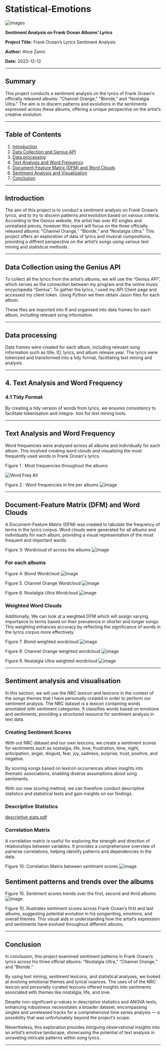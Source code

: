 # Statistical-Emotions

![images](https://github.com/user-attachments/assets/9617e266-7a12-4a1b-aa5a-131a77b62f34)

**Sentiment Analysis on Frank Ocean Albums' Lyrics**

**Project Title:** Frank Ocean’s Lyrics Sentiment Analysis

**Author:** Alice Zanni

**Date:** 2023-12-12

---

## Summary

This project conducts a sentiment analysis on the lyrics of Frank Ocean's officially released albums: "Channel Orange," "Blonde," and "Nostalgia Ultra." The aim is to discern patterns and evolutions in the sentiments expressed across these albums, offering a unique perspective on the artist’s creative evolution.

---

## Table of Contents

1. [Introduction](#introduction)
2. [Data Collection and Genius API](#data-collection-using-the-genius-api)
3. [Data processing](#data-processing)
4. [Text Analysis and Word Frequency](#text-analysis-and-word-frequency)
5. [Document-Feature Matrix (DFM) and Word Clouds](#document-feature-matrix-dfm-and-word-clouds)
6. [Sentiment Analysis and Visualization](#sentiment-analysis-and-visualization)
7. [Conclusion](#conclusion)

---

## Introduction

The aim of this project is to conduct a sentiment analysis on Frank Ocean’s lyrics, and to try to discern patterns and evolution based on various criteria.
According to the Genius website, the artist has over 60 singles and unrealised pieces, however this report will focus on the three officially released albums: “Channel Orange,” “Blonde,” and “Nostalgia Ultra.”
This project offers an exploration of data of lyrics and musical compositions, providing a diffrent perspective on the artist’s songs using various text mining and statistical methods .

---

## Data Collection using the Genius API

To collect all the lyrics from the artist’s albums, we will use the “Genius API”, which serves as the connection between my program and the online music encyclopedia “Genius”.
To gather the lyrics, I used my API Client page and accessed my client token. Using Python we then obtain Jason files for each album.

These files are imported into R and organised into data frames for each album, including relevant song information.

---

## Data processing

Data frames were created for each album, including relevant song information such as title, ID, lyrics, and album release year. The lyrics were tokenized and transformed into a tidy format, facilitating text mining and analysis.

---

## 4. Text Analysis and Word Frequency

### 4.1 Tidy Format
By creating a tidy version of words from lyrics, we ensures consistency to facilitate tokenisation and integra- tion for text mining tools.

---

## Text Analysis and Word Frequency

Word frequencies were analysed across all albums and individually for each album. This involved creating word clouds and visualizing the most frequently used words in Frank Ocean's lyrics.

Figure 1 : Most frequencies throughout the albums

![Word Freq All](https://github.com/user-attachments/assets/061d477a-7d4f-40b7-95b5-b0e9fc6edbc0)

Figure 2 : Word frequencies in the per albums
![image](https://github.com/user-attachments/assets/97f3087d-0e9d-4a6e-8c38-678a61a963ab)


---

## Document-Feature Matrix (DFM) and Word Clouds

A Document-Feature Matrix (DFM) was created to tabulate the frequency of terms in the lyrics corpus. Word clouds were generated for all albums and individually for each album, providing a visual representation of the most frequent and important words.

Figure 3:  Wordcloud of across the albums
![image](https://github.com/user-attachments/assets/54da6afd-5ac2-4b29-981c-21e3f79be201)

### For each albums

Figure 4. Blond Wordcloud
![image](https://github.com/user-attachments/assets/d46d6228-f723-44f6-9176-c5b38032a806)


Figure 5. Channel Orange Wordcloud
![image](https://github.com/user-attachments/assets/e8cb5be7-8815-409a-aeb2-af7ae3421cf1)


Figure 6. Nostalgia Ultra Wordcloud
![image](https://github.com/user-attachments/assets/b98d3ebb-abb3-4386-8103-e18f0028d4ed)

###  Weighted Word Clouds 

Additionally, We can look at a weighted DFM which will assign varying importance to terms based on their prevalence in shorter and longer songs. This weighting enhances accuracy by reflecting the significance of words in the lyrics corpus more effectively.

Figure 7: Blond weighted wordcloud
![image](https://github.com/user-attachments/assets/06b65512-8ff4-49ae-8f05-86ebf15703f7)

Figure 8. Channel Orange weighted wordcloud
![image](https://github.com/user-attachments/assets/f576a5b9-857c-4919-8bc7-460c774c0c17)

Figure 9. Nostalgia Ultra weighted wordcloud
![image](https://github.com/user-attachments/assets/097b88fa-0d26-4a0a-abc9-0e3a908ee531)


---

## Sentiment analysis and visualisation

In this section, we will use the NRC lexicon and lexicons in the context of the songs themes that I have personally created in order to perform our sentiment analysis. The NRC dataset is a lexicon containing words annotated with sentiment categories. It classifies words based on emotions and sentiments, providing a structured resource for sentiment analysis in text data.

### Creating Sentiment Scores 
With out NRC dataset and our own lexicons, we create a sentiment scores for sentiments such as nostalgia, life, love, frustration, time, night, anticipation, anger, disgust, fear, joy, sadness, surprise, trust, positive, and negative.

By scoring songs based on lexicon occurrences allows insights into thematic associations, enabling diverse assumptions about song sentiments.

With our new scoring method, we can therefore conduct descriptive statistics and statistical tests and gain insights on our findings.

### Descriptive Statistics
[descriptive stats.pdf](https://github.com/user-attachments/files/19428702/descriptive.stats.pdf)

### Correlation Matrix
A correlation matrix is useful for exploring the strength and direction of relationships between variables. It provides a comprehensive overview of pairwise correlations, helping identify patterns and dependencies in the data.

Figure 10: Correlation Matrix between sentiment scores
![image](https://github.com/user-attachments/assets/17669570-124f-42e7-a9d7-f627d9e73be2)

## Sentiment patterns and trends over the albums

Figure 10. Sentiment scores trends over the first, second and thrid albums 
![image](https://github.com/user-attachments/assets/71510ad2-dfcd-47fc-9205-93fb5c13fadc)

Figure 10, illustrates sentiment scores across Frank Ocean’s first and last albums, suggesting potential evolution in his songwriting, emotions, and overall themes. This visual aids in understanding how the artist’s expression and sentiments have evolved throughout different albums.

---
## Conclusion

In conclusion, this project examined sentiment patterns in Frank Ocean’s lyrics across his three official albums: “Nostalgia Ultra,” “Channel Orange,” and “Blonde.”

By using text mining, sentiment lexicons, and statistical analyses, we looked at evolving emotional themes and lyrical nuances. The uses of of the NRC lexicon and personally curated lexicons offered insights into sentiments associated with themes like nostalgia, life, and love.

Despite non-significant p-values in descriptive statistics and ANOVA tests, enhancing robustness necessitates a broader dataset, encompassing singles and unreleased tracks for a comprehensive time series analysis — a possibility that was unfortunately beyond the project’s scope.

Nevertheless, this exploration provides intriguing observational insights into an artist’s emotive landscape, showcasing the potential of text analysis in unraveling intricate patterns within song lyrics.

---
